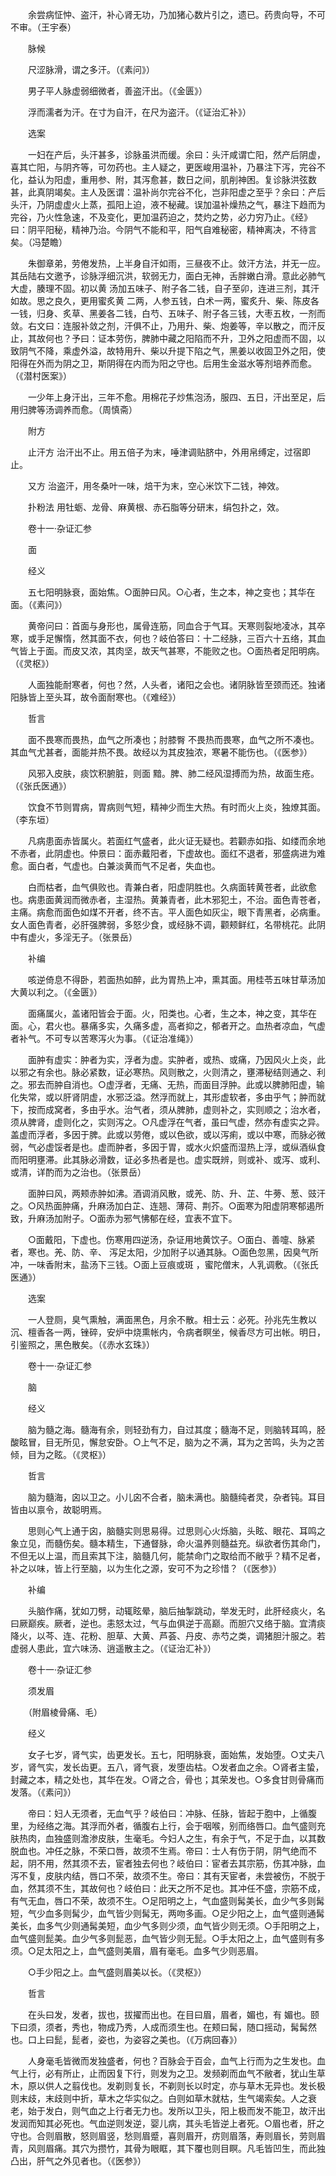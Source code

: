 <!-- { "loadSidebar": true } -->
　　余尝病怔忡、盗汗，补心肾无功，乃加猪心数片引之，遗已。药贵向导，不可不审。（王宇泰）

　　脉候

　　尺涩脉滑，谓之多汗。（《素问》）

　　男子平人脉虚弱细微者，善盗汗出。（《金匮》）

　　浮而濡者为汗。在寸为自汗，在尺为盗汗。（《证治汇补》）

　　选案

　　一妇在产后，头汗甚多，诊脉虽洪而缓。余曰：头汗咸谓亡阳，然产后阴虚，喜其亡阳，与阴齐等，可勿药也。主人疑之，更医峻用温补，乃暴注下泻，完谷不化，益认为阳虚，重用参、附，其泻愈甚，数日之间，肌削神困。复诊脉洪弦数甚，此真阴竭矣。主人及医谓：温补尚尔完谷不化，岂非阳虚之至乎？余曰：产后头汗，乃阴虚虚火上蒸，孤阳上迫，液不秘藏。误加温补燥热之气，暴注下趋而为完谷，乃火性急速，不及变化，更加温药迫之，焚灼之势，必力穷乃止。《经》曰：阴平阳秘，精神乃治。今阴气不能和平，阳气自难秘密，精神离决，不待言矣。（冯楚瞻）

　　朱御章弟，劳倦发热，上半身自汗如雨，三昼夜不止。敛汗方法，并无一应。其岳陆右文邀予，诊脉浮细沉洪，软弱无力，面白无神，舌胖嫩白滑。意此必肺气大虚，腠理不固。初以黄 汤加五味子、附子各二钱，自子至卯，连进三剂，其汗如故。思之良久，更用蜜炙黄 二两，人参五钱，白术一两，蜜炙升、柴、陈皮各一钱，归身、炙草、黑姜各二钱，白芍、五味子、附子各三钱，大枣五枚，一剂而敛。右文曰：连服补敛之剂，汗俱不止，乃用升、柴、炮姜等，辛以散之，而汗反止，其故何也？予曰：证本劳伤，脾肺中藏之阳陷而不升，卫外之阳虚而不固，以致阴气不降，乘虚外溢，故特用升、柴以升提下陷之气，黑姜以收固卫外之阳，使阳得在外而为阴之卫，斯阴得在内而为阳之守也。后用生金滋水等剂培养而愈。（《潜村医案》）

　　一少年上身汗出，三年不愈。用棉花子炒焦泡汤，服四、五日，汗出至足，后用归脾等汤调养而愈。（周慎斋）

　　附方

　　止汗方 治汗出不止。用五倍子为末，唾津调贴脐中，外用帛缚定，过宿即止。

　　又方 治盗汗，用冬桑叶一味，焙干为末，空心米饮下二钱，神效。

　　扑粉法 用牡蛎、龙骨、麻黄根、赤石脂等分研末，绢包扑之，效。

　　卷十一·杂证汇参

　　面

　　经义

　　五七阳明脉衰，面始焦。○面肿曰风。○心者，生之本，神之变也；其华在面。（《素问》）

　　黄帝问曰：首面与身形也，属骨连筋，同血合于气耳。天寒则裂地凌冰，其卒寒，或手足懈惰，然其面不衣，何也？岐伯答曰：十二经脉，三百六十五络，其血气皆上于面。而皮又浓，其肉坚，故天气甚寒，不能败之也。○面热者足阳明病。（《灵枢》）

　　人面独能耐寒者，何也？然，人头者，诸阳之会也。诸阴脉皆至颈而还。独诸阳脉皆上至头耳，故令面耐寒也。（《难经》）

　　哲言

　　面不畏寒而畏热，血气之所凑也；肘膝臀 不畏热而畏寒，血气之所不凑也。其血气尤甚者，面能并热不畏。故经以为其皮独浓，寒暑不能伤也。（《医参》）

　　风邪入皮肤，痰饮积腑脏，则面 黯。脾、肺二经风湿搏而为热，故面生疮。（《张氏医通》）

　　饮食不节则胃病，胃病则气短，精神少而生大热。有时而火上炎，独燎其面。（李东垣）

　　凡病患面赤皆属火。若面红气盛者，此火证无疑也。若颧赤如指、如缕而余地不赤者，此阴虚也。仲景曰：面赤戴阳者，下虚故也。面红不退者，邪盛病进为难愈。面白者，气虚也。白兼淡黄而气不足者，失血也。

　　白而枯者，血气俱败也。青兼白者，阳虚阴胜也。久病面转黄苍者，此欲愈也。病患面黄润而微赤者，主湿热。黄兼青者，此木邪犯土，不治。面色青苍者，主痛。病愈而面色如煤不开者，终不吉。平人面色如灰尘，眼下青黑者，必病重。女人面色青者，必肝强脾弱，多怒少食，或经脉不调，颧颊鲜红，名带桃花。此阴中有虚火，多淫无子。（张景岳）

　　补编

　　咳逆倚息不得卧，若面热如醉，此为胃热上冲，熏其面。用桂苓五味甘草汤加大黄以利之。（《金匮》）

　　面痛属火，盖诸阳皆会于面。火，阳类也。心者，生之本，神之变，其华在面。心，君火也。暴痛多实，久痛多虚，高者抑之，郁者开之。血热者凉血，气虚者补气。不可专以苦寒泻火为事。（《证治准绳》）

　　面肿有虚实：肿者为实，浮者为虚。实肿者，或热、或痛，乃因风火上炎，此以邪之有余也。脉必紧数，证必寒热。风则散之，火则清之，壅滞秘结则通之、利之。邪去而肿自消也。○虚浮者，无痛、无热，而面目浮肿。此或以脾肺阳虚，输化失常，或以肝肾阴虚，水邪泛溢。然浮而就上，其形虚软者，多由乎气；肿而就下，按而成窝者，多由乎水。治气者，须从脾肺，虚则补之，实则顺之；治水者，须从脾肾，虚则化之，实则泻之。○凡虚浮在气者，虽曰气虚，然亦有虚实之异。盖虚而浮者，多因于脾。此或以劳倦，或以色欲，或以泻痢，或以中寒，而脉必微弱，气必虚馁者是也。虚而肿者，多因于胃，或水火炽盛而湿热上浮，或纵酒纵食而阳明壅滞。此其脉必滑数，证必多热者是也。虚实既辨，则或补、或泻、或利、或清，详酌而为之治也。（张景岳）

　　面肿曰风，两颊赤肿如沸。酒调消风散，或羌、防、升、芷、牛蒡、葱、豉汗之。○风热面肿痛，升麻汤加白芷、连翘、薄荷、荆芥。○面寒为阳虚阴寒郁遏所致，升麻汤加附子。○面赤为邪气怫郁在经，宜表不宜下。

　　○面戴阳，下虚也。伤寒用四逆汤，杂证用地黄饮子。○面白、善嚏、脉紧者，寒也。羌、防、辛、 泻足太阳，少加附子以通其脉。○面色忽黑，因臭气所冲，一味香附末，盐汤下三钱。○面上豆痕或斑 ，蜜陀僧末，人乳调敷。（《张氏医通》）

　　选案

　　一人登厕，臭气熏触，满面黑色，月余不散。相士云：必死。孙兆先生教以沉、檀香各一两，锉碎，安炉中烧熏帐内，令病者瞑坐，候香尽方可出帐。明日，引鉴照之，黑色散矣。（《赤水玄珠》）

　　卷十一·杂证汇参

　　脑

　　经义

　　脑为髓之海。髓海有余，则轻劲有力，自过其度；髓海不足，则脑转耳鸣，胫酸眩冒，目无所见，懈怠安卧。○上气不足，脑为之不满，耳为之苦鸣，头为之苦倾，目为之眩。（《灵枢》）

　　哲言

　　脑为髓海，囟以卫之。小儿囟不合者，脑未满也。脑髓纯者灵，杂者钝。耳目皆由以禀令，故聪明焉。

　　思则心气上通于囟，脑髓实则思易得。过思则心火烁脑，头眩、眼花、耳鸣之象立见，而髓伤矣。髓本精生，下通督脉，命火温养则髓益充。纵欲者伤其命门，不但无以上温，而且索其下注，脑髓几何，能禁命门之取给而不敝乎？精不足者，补之以味，皆上行至脑，以为生化之源，安可不为之珍惜？（《医参》）

　　补编

　　头脑作痛，犹如刀劈，动辄眩晕，脑后抽掣跳动，举发无时，此肝经痰火，名曰厥巅疾。厥者，逆也。恚怒太过，气与血俱逆于高巅。而胆穴又络于脑。宜清痰降火，以芩、连、花粉、胆草、大黄、芦荟、丹皮、赤芍之类，调猪胆汁服之。若虚弱人患此，宜六味汤、逍遥散主之。（《证治汇补》）

　　卷十一·杂证汇参

　　须发眉

　　（附眉棱骨痛、毛）

　　经义

　　女子七岁，肾气实，齿更发长。五七，阳明脉衰，面始焦，发始堕。○丈夫八岁，肾气实，发长齿更。五八，肾气衰，发堕齿枯。○发者血之余。○肾者主蛰，封藏之本，精之处也，其华在发。○肾之合，骨也；其荣发也。○多食甘则骨痛而发落。（《素问》）

　　帝曰：妇人无须者，无血气乎？岐伯曰：冲脉、任脉，皆起于胞中，上循腹里，为经络之海。其浮而外者，循腹右上行，会于咽喉，别而络唇口。血气盛则充肤热肉，血独盛则澹渗皮肤，生毫毛。今妇人之生，有余于气，不足于血，以其数脱血也。冲任之脉，不荣口唇，故须不生焉。帝曰：士人有伤于阴，阴气绝而不起，阴不用，然其须不去，宦者独去何也？岐伯曰：宦者去其宗筋，伤其冲脉，血泻不复，皮肤内结，唇口不荣，故须不生。帝曰：其有天宦者，未尝被伤，不脱于血，然其须不生，其故何也？岐伯曰：此天之所不足也。其冲任不盛，宗筋不成，有气无血，唇口不荣，故须不生。○足阳明之上，气血盛则髯美长，血少气多则髯短，气少血多则髯少，血气皆少则髯无，两吻多画。○足少阳之上，血气盛则通髯美长，血多气少则通髯美短，血少气多则少须，血气皆少则无须。○手阳明之上，血气盛则髭美。血少气多则髭恶，血气皆少则无髭。○手太阳之上，血气盛则有多须。○足太阳之上，血气盛则美眉，眉有毫毛。血多气少则恶眉。

　　○手少阳之上。血气盛则眉美以长。（《灵枢》）

　　哲言

　　在头曰发，发者，拔也，拔擢而出也。在目曰眉，眉者，媚也，有 媚也。颐下曰须，须者，秀也，物成乃秀，人成而须生也。在颊曰髯，随口摇动，髯髯然也。口上曰髭，髭者，姿也，为姿容之美也。（《万病回春》）

　　人身毫毛皆微而发独盛者，何也？百脉会于百会，血气上行而为之生发也。血气上行，必有所止，止而因复下行，则发为之卫。发频剃而血气不敝者，犹山生草木，原以供人之翦伐也。发剃则复长，不剃则长以时定，亦与草木无异也。发长极则末歧，末歧则中折，草木之华实似之。白则如草木就枯，生气竭索矣。人之衰老，始于发白，则气血之上行者无力也。发所以卫头，阳上极而发不能卫，故汗出发润而知其必死也。气血逆则发逆，婴儿病，其头毛皆逆上者死。○眉也者，肝之守也。合则眉散，怒则眉竖，愁则眉蹙，喜则眉开，疠则眉落，寿则眉长，劳则眉青，风则眉痛。其穴为攒竹，其骨为眼眶，其下覆也则目瞑。凡毛皆凹生，而此独凸出，肝气之外见者也。（《医参》）

